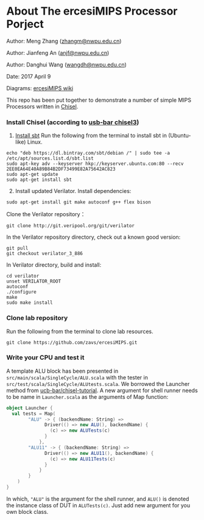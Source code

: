 About The ercesiMIPS Processor Porject
====================================

Author: Meng Zhang (zhangm@nwpu.edu.cn)

Author: Jianfeng An (anjf@nwpu.edu.cn)

Author: Danghui Wang (wangdh@nwpu.edu.cn)

Date: 2017 April 9

Diagrams: [ercesiMIPS wiki](http://www.ercesi.org)

This repo has been put together to demonstrate a number of simple MIPS Processors written in [Chisel](http://chisel.eecs.berkeley.edu).

### Install Chisel (according to [usb-bar chisel3](https://github.com/ucb-bar/chisel3))
1) [Install sbt](http://www.scala-sbt.org/release/docs/Installing-sbt-on-Linux.html)
Run the following from the terminal to install sbt in (Ubuntu-like) Linux.
```
echo "deb https://dl.bintray.com/sbt/debian /" | sudo tee -a /etc/apt/sources.list.d/sbt.list
sudo apt-key adv --keyserver hkp://keyserver.ubuntu.com:80 --recv 2EE0EA64E40A89B84B2DF73499E82A75642AC823
sudo apt-get update
sudo apt-get install sbt
```

2) Install updated Verilator. 
Install dependencies: 
```
sudo apt-get install git make autoconf g++ flex bison
```
Clone the Verilator repository：
```
git clone http://git.veripool.org/git/verilator
```
In the Verilator repository directory, check out a known good version:
```
git pull
git checkout verilator_3_886
```
In Verilator directory, build and install:
```
cd verilator
unset VERILATOR_ROOT
autoconf
./configure
make
sudo make install
```

### Clone lab repository
Run the following from the terminal to clone lab resources.
```
git clone https://github.com/zavs/ercesiMIPS.git
```

### Write your CPU and test it
A template ALU block has been presented in `src/main/scala/SingleCycle/ALU.scala` with the tester in `src/test/scala/SingleCycle/ALUtests.scala`. We borrowed the Launcher method from [ucb-bar/chisel-tutorial](https://github.com/ucb-bar/chisel-tutorial).
A new argument for shell runner needs to be name in `Launcher.scala` as the arguments of Map function:
```scala
object Launcher {
  val tests = Map(
        "ALU" -> { (backendName: String) =>
              Driver(() => new ALU(), backendName) {
                (c) => new ALUTests(c)
              }
            },
        "ALU11" -> { (backendName: String) =>
              Driver(() => new ALU11(), backendName) {
                (c) => new ALU11Tests(c)
              }
            }
        }
    )
}
```
In which, `"ALU"` is the argument for the shell runner, and `ALU()` is denoted the instance class of DUT in `ALUTests(c)`. Just add new argument for you own block class.



